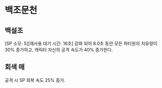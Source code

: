 # 백조문천

## 백설조

[SP 소모: 5][재사용 대기 시간: 16초] 강화 되어 8.0초 동안 모든 파티원의 치유량이 30% 증가하고, 캐릭터 자신의 공격 속도가 40% 증가한다.

## 회색 매

공격 시 SP 회복 속도 25% 증가.
